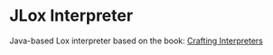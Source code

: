 # JLox Interpreter
Java-based Lox interpreter based on the book: [Crafting Interpreters](https://craftinginterpreters.com/)
